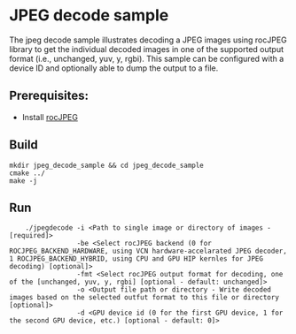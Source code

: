 # JPEG decode sample

The jpeg decode sample illustrates decoding a JPEG images using rocJPEG library to get the individual decoded images in one of the supported output format (i.e., unchanged, yuv, y, rgbi). This sample can be configured with a device ID and optionally able to dump the output to a file.

## Prerequisites:

* Install [rocJPEG](../../README.md#build-and-install-instructions)

## Build

```shell
mkdir jpeg_decode_sample && cd jpeg_decode_sample
cmake ../
make -j
```

## Run

```shell
    ./jpegdecode -i <Path to single image or directory of images - [required]>
                 -be <Select rocJPEG backend (0 for ROCJPEG_BACKEND_HARDWARE, using VCN hardware-accelarated JPEG decoder, 1 ROCJPEG_BACKEND_HYBRID, using CPU and GPU HIP kernles for JPEG decoding) [optional]>
                 -fmt <Select rocJPEG output format for decoding, one of the [unchanged, yuv, y, rgbi] [optional - default: unchanged]>
                 -o <Output file path or directory - Write decoded images based on the selected outfut format to this file or directory [optional]>
                 -d <GPU device id (0 for the first GPU device, 1 for the second GPU device, etc.) [optional - default: 0]>
```